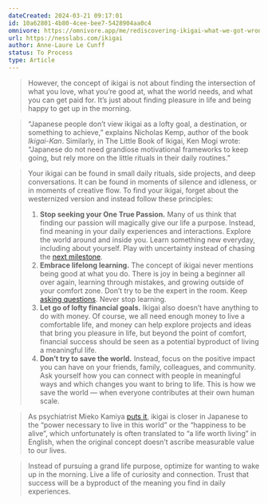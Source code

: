 ```yaml
---
dateCreated: 2024-03-21 09:17:01
id: 10a62801-4b80-4cee-bee7-5428904aa0c4
omnivore: https://omnivore.app/me/rediscovering-ikigai-what-we-got-wrong-how-to-find-meaning-in-li-18e6128652a
url: https://nesslabs.com/ikigai
author: Anne-Laure Le Cunff
status: To Process
type: Article
---
```



> However, the concept of ikigai is not about finding the intersection of what you love, what you’re good at, what the world needs, and what you can get paid for. It’s just about finding pleasure in life and being happy to get up in the morning. 


> “Japanese people don’t view ikigai as a lofty goal, a destination, or something to achieve,” explains Nicholas Kemp, author of the book _Ikigai-Kan_. Similarly, in The Little Book of Ikigai, Ken Mogi wrote: “Japanese do not need grandiose motivational frameworks to keep going, but rely more on the little rituals in their daily routines.” 


> Your ikigai can be found in small daily rituals, side projects, and deep conversations. It can be found in moments of silence and idleness, or in moments of creative flow. To find your ikigai, forget about the westernized version and instead follow these principles:
> 
> 1. **Stop seeking your One True Passion.** Many of us think that finding our passion will magically give our life a purpose. Instead, find meaning in your daily experiences and interactions. Explore the world around and inside you. Learn something new everyday, including about yourself. Play with uncertainty instead of chasing the [next milestone](https://nesslabs.com/the-paradox-of-goals).
> 2. **Embrace lifelong learning.** The concept of ikigai never mentions being good at what you do. There is joy in being a beginner all over again, learning through mistakes, and growing outside of your comfort zone. Don’t try to be the expert in the room. Keep [asking questions](https://nesslabs.com/generative-questions). Never stop learning.
> 3. **Let go of lofty financial goals.** Ikigai also doesn’t have anything to do with money. Of course, we all need enough money to live a comfortable life, and money can help explore projects and ideas that bring you pleasure in life, but beyond the point of comfort, financial success should be seen as a potential byproduct of living a meaningful life.
> 4. **Don’t try to save the world.** Instead, focus on the positive impact you can have on your friends, family, colleagues, and community. Ask yourself how you can connect with people in meaningful ways and which changes you want to bring to life. This is how we save the world — when everyone contributes at their own human scale. 


> As psychiatrist Mieko Kamiya [puts it](https://www.amazon.co.jp/%E7%94%9F%E3%81%8D%E3%81%8C%E3%81%84%E3%81%AB%E3%81%A4%E3%81%84%E3%81%A6-%E7%A5%9E%E8%B0%B7%E7%BE%8E%E6%81%B5%E5%AD%90%E3%82%B3%E3%83%AC%E3%82%AF%E3%82%B7%E3%83%A7%E3%83%B3-%E7%A5%9E%E8%B0%B7-%E7%BE%8E%E6%81%B5%E5%AD%90/dp/4622081814), ikigai is closer in Japanese to the “power necessary to live in this world” or the “happiness to be alive”, which unfortunately is often translated to “a life worth living” in English, when the original concept doesn’t ascribe measurable value to our lives. 


> Instead of pursuing a grand life purpose, optimize for wanting to wake up in the morning. Live a life of curiosity and connection. Trust that success will be a byproduct of the meaning you find in daily experiences. 


